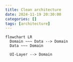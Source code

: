 ```yaml
---
title: Clean architecture
date: 2024-11-19 20:30:00
categories: []
tags: [architecture]
---
```



```mermaid
flowchart LR
  Domain ~~~ Data --> Domain
  Data ~~~ Domain

  UI-Layer --> Domain

```
